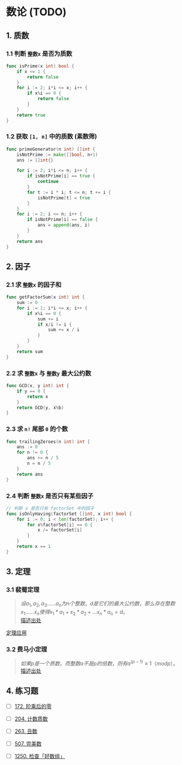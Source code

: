 # 数论 (TODO)

## 1. 质数
### 1.1 判断 `整数x` 是否为质数
```go
func isPrime(x int) bool {
	if x <= 1 {
		return false
	}
	for i := 2; i*i <= x; i++ {
		if x%i == 0 {
			return false
		}
	}
	return true
}
```

### 1.2 获取 `[1, n]` 中的质数 (素数筛)
```go
func primeGenerator(n int) []int {
	isNotPrime := make([]bool, n+1)
	ans := []int{}

	for i := 2; i*i <= n; i++ {
		if isNotPrime[i] == true {
			continue
		}
		for t := i * i; t <= n; t += i {
			isNotPrime[t] = true
		}
	}
	for i := 2; i <= n; i++ {
		if isNotPrime[i] == false {
			ans = append(ans, i)
		}
	}
	return ans
}
```

## 2. 因子
### 2.1 求 `整数x` 的因子和
```go
func getFactorSum(x int) int {
	sum := 0
	for i := 1; i*i <= x; i++ {
		if x%i == 0 {
			sum += i
			if x/i != i {
				sum += x / i
			}
		}
	}
	return sum
}
```

### 2.2 求 `整数x` 与 `整数y` 最大公约数
```go
func GCD(x, y int) int {
	if y == 0 {
		return x
	}
	return GCD(y, x%b)
}
```

### 2.3 求 `n!` 尾部 `0` 的个数
```go
func trailingZeroes(n int) int {
	ans := 0
	for n != 0 {
		ans += n / 5
		n = n / 5
	}
	return ans
}
```
### 2.4 判断 `整数x` 是否只有某些因子
```go
// 判断 x 是否只有 factorSet 中的因子
func isOnlyHaving(factorSet []int, x int) bool {
	for i := 0; i < len(factorSet); i++ {
		for x%factorSet[i] == 0 {
			x /= factorSet[i]
		}
	}
	return x == 1
}
```

## 3. 定理
### 3.1 裴蜀定理
> $设a_{1},a_{2},a_{3}......a_{n}为n个整数，d是它们的最大公约数，那么存在整数x_{1}......x_{n}使得x_{1}*a_{1}+x_{2}*a_{2}+...x_{n}*a_{n}=d。$<br>
> [描述出处](https://baike.baidu.com/item/%E8%A3%B4%E8%9C%80%E5%AE%9A%E7%90%86/5186593?fr=aladdin)

[定理应用](https://leetcode-cn.com/problems/check-if-it-is-a-good-array/comments/)

### 3.2 费马小定理
> $如果p是一个质数，而整数a不是p的倍数，则有 a^{(p-1)}≡1（mod p）$。 <br>
> [描述出处](https://baike.baidu.com/item/%E8%B4%B9%E9%A9%AC%E5%B0%8F%E5%AE%9A%E7%90%86/4776158?fr=aladdin)

## 4. 练习题
- [ ] [172. 阶乘后的零](https://leetcode-cn.com/problems/factorial-trailing-zeroes/comments/)
- [ ] [204. 计数质数](https://leetcode-cn.com/problems/count-primes/)
- [ ] [263. 丑数](https://leetcode-cn.com/problems/ugly-number/submissions/)
- [ ] [507. 完美数](https://leetcode-cn.com/problems/perfect-number/submissions)
- [ ] [1250. 检查「好数组」](https://leetcode-cn.com/problems/check-if-it-is-a-good-array/comments/)


